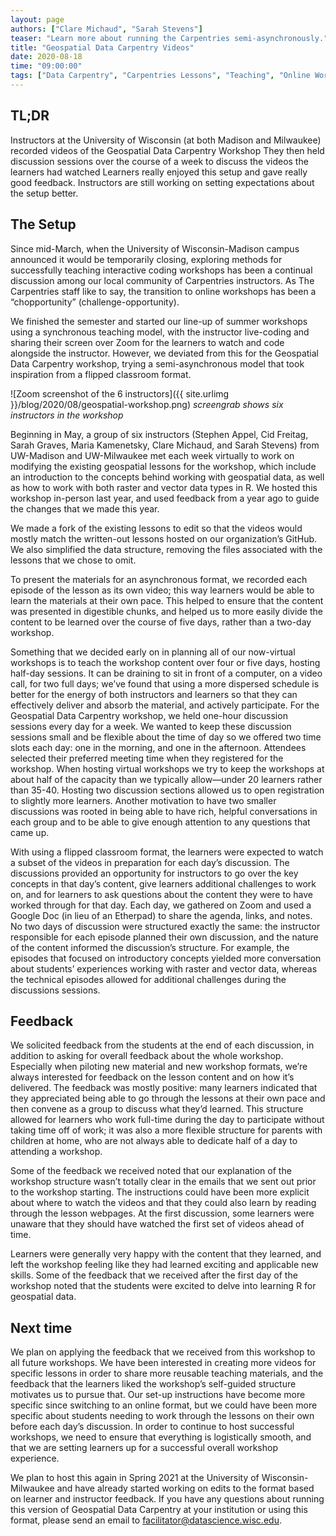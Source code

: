 ```yaml
---
layout: page
authors: ["Clare Michaud", "Sarah Stevens"]
teaser: "Learn more about running the Carpentries semi-asynchronously."
title: "Geospatial Data Carpentry Videos"
date: 2020-08-18
time: "09:00:00"
tags: ["Data Carpentry", "Carpentries Lessons", "Teaching", "Online Workshops"]
---
```


## TL;DR
Instructors at the University of Wisconsin (at both Madison and Milwaukee) recorded videos of the Geospatial Data Carpentry Workshop
They then held discussion sessions over the course of a week to discuss the videos the learners had watched
Learners really enjoyed this setup and gave really good feedback.
Instructors are still working on setting expectations about the setup better.

## The Setup

Since mid-March, when the University of Wisconsin-Madison campus announced it would be temporarily closing, exploring methods for successfully teaching interactive coding workshops has been a continual discussion among our local community of Carpentries instructors. As The Carpentries staff like to say, the transition to online workshops has been a “chopportunity” (challenge-opportunity). 

We finished the semester and started our line-up of summer workshops using a synchronous teaching model, with the instructor live-coding and sharing their screen over Zoom for the learners to watch and code alongside the instructor. However, we deviated from this for the Geospatial Data Carpentry workshop, trying a semi-asynchronous model that took inspiration from a flipped classroom format. 

![Zoom screenshot of the 6 instructors]({{ site.urlimg }}/blog/2020/08/geospatial-workshop.png)
_screengrab shows six instructors in the workshop_

Beginning in May, a group of six instructors (Stephen Appel, Cid Freitag, Sarah Graves, Maria Kamenetsky, Clare Michaud, and Sarah Stevens) from UW-Madison and UW-Milwaukee met each week virtually to work on modifying the existing geospatial lessons for the workshop, which include an introduction to the concepts behind working with geospatial data, as well as how to work with both raster and vector data types in R. We hosted this workshop in-person last year, and used feedback from a year ago to guide the changes that we made this year. 

We made a fork of the existing lessons to edit so that the videos would mostly match the written-out lessons hosted on our organization’s GitHub. We also simplified the data structure, removing the files associated with the lessons that we chose to omit. 

To present the materials for an asynchronous format, we recorded each episode of the lesson as its own video; this way learners would be able to learn the materials at their own pace.
This helped to ensure that the content was presented in digestible chunks, and helped us to more easily divide the content to be learned over the course of five days, rather than a two-day workshop. 

Something that we decided early on in planning all of our now-virtual workshops is to teach the workshop content over four or five days, hosting half-day sessions. It can be draining to sit in front of a computer, on a video call, for two full days; we’ve found that using a more dispersed schedule is better for the energy of both instructors and learners so that they can effectively deliver and absorb the material, and actively participate. For the Geospatial Data Carpentry workshop, we held one-hour discussion sessions every day for a week. We wanted to keep these discussion sessions small and be flexible about the time of day so we offered two time slots each day: one in the morning, and one in the afternoon. Attendees selected their preferred meeting time when they registered for the workshop. When hosting virtual workshops we try to keep the workshops at about half of the capacity than we typically allow—under 20 learners rather than 35-40. Hosting two discussion sections allowed us to open registration to slightly more learners. Another motivation to have two smaller discussions was rooted in being able to have rich, helpful conversations in each group and to be able to give enough attention to any questions that came up. 

With using a flipped classroom format, the learners were expected to watch a subset of the videos in preparation for each day’s discussion. The discussions provided an opportunity for instructors to go over the key concepts in that day’s content, give learners additional challenges to work on, and for learners to ask questions about the content they were to have worked through for that day. Each day, we gathered on Zoom and used a Google Doc (in lieu of an Etherpad) to share the agenda, links, and notes. No two days of discussion were structured exactly the same: the instructor responsible for each episode planned their own discussion, and the nature of the content informed the discussion’s structure. For example, the episodes that focused on introductory concepts yielded more conversation about students’ experiences working with raster and vector data, whereas the technical episodes allowed for additional challenges during the discussions sessions. 

## Feedback

We solicited feedback from the students at the end of each discussion, in addition to asking for overall feedback about the whole workshop. Especially when piloting new material and new workshop formats, we’re always interested for feedback on the lesson content and on how it’s delivered. The feedback was mostly positive: many learners indicated that they appreciated being able to go through the lessons at their own pace and then convene as a group to discuss what they’d learned. This structure allowed for learners who work full-time during the day to participate without taking time off of work; it was also a more flexible structure for parents with children at home, who are not always able to dedicate half of a day to attending a workshop. 

Some of the feedback we received noted that our explanation of the workshop structure wasn’t totally clear in the emails that we sent out prior to the workshop starting. The instructions could have been more explicit about where to watch the videos and that they could also learn by reading through the lesson webpages. At the first discussion, some learners were unaware that they should have watched the first set of videos ahead of time. 

Learners were generally very happy with the content that they learned, and left the workshop feeling like they had learned exciting and applicable new skills. Some of the feedback that we received after the first day of the workshop noted that the students were excited to delve into learning R for geospatial data.

## Next time

We plan on applying the feedback that we received from this workshop to all future workshops. We have been interested in creating more videos for specific lessons in order to share more reusable teaching materials, and the feedback that the learners liked the workshop’s self-guided structure motivates us to pursue that. Our set-up instructions have become more specific since switching to an online format, but we could have been more specific about students needing to work through the lessons on their own before each day’s discussion. In order to continue to host successful workshops, we need to ensure that everything is logistically smooth, and that we are setting learners up for a successful overall workshop experience. 

We plan to host this again in Spring 2021 at the University of Wisconsin-Milwaukee and have already started working on edits to the format based on learner and instructor feedback.  If you have any questions about running this version of Geospatial Data Carpentry at your institution or using this format, please send an email to [facilitator@datascience.wisc.edu](mailto:facilitator@datascience.wisc.edu).
